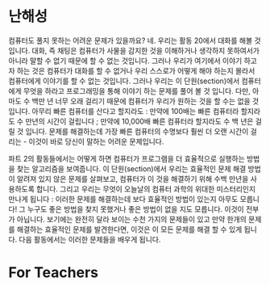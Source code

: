 난해성
=====
컴퓨터도 풀지 못하는 어려운 문제가 있을까요? 네. 우리는 활동 20에서 대화를 해볼 것입니다. 대화, 즉 채팅은 컴퓨터가 사물을 감지한 것을 이해하거나 생각하지 못하여서가 아니라 말할 수 없기 때문에 할 수 없는 것입니다. 그러나 우리가 여기에서 이야기 하고자 하는 것은 컴퓨터가 대화를 할 수 없거나 우리 스스로가 어떻게 해야 하는지 몰라서 컴퓨터에게 이야기를 할 수 없는 것입니다. 그러나 우리는 이 단원(section)에서  컴퓨터에게 무엇을 하라고 프로그래밍을 통해 이야기 하는 문제를 풀어 볼 것 입니다. 다만, 아마도 수 백만 년 너무 오래 걸리기 때문에 컴퓨터가 우리가 원하는 것을 할 수는 없을 것입니다.  아무리 빠른 컴퓨터를 산다고 할지라도 : 만약에 100배는 빠른 컴퓨터라 할지라도 수 만년의 시간이 걸립니다 ; 만약에 10,000배 빠른 컴퓨터라 할지라도 수 백 년은 걸릴 것 입니다. 문제를 해결하는데 가장 빠른 컴퓨터의 수명보다 훨씬 더 오랜 시간이 걸리는 - 이것이 바로 당신이 말하는 어려운 문제입니다. 

파트 2의 활동들에서는 어떻게 하면 컴퓨터가 프로그램을 더 효율적으로 실행하는 방법을 찾는 알고리즘을 보여줍니다. 이 단원(section)에서 우리는 효율적인 문제 해결 방법이 알려져 있지 않은 문제를 살펴보고, 컴퓨터가 이 것을 해결하기 위해 수백 만년을 사용하도록 합니다. 그리고 우리는 무엇이 오늘날의 컴퓨터 과학의 위대한 미스터리인지 만나게 됩니다 : 이러한 문제를 해결하는데 보다 효율적인 방법이 있는지 아무도 모릅니다! 그 누구도 좋은 방법을 찾지 못했거나 좋은 방법이 없을 지도 모릅니다. 이것이 전부가 아닙니다. 보기에는 완전히 달라 보이는 수천 가지의 문제들이 있고 만약 한개의 문제를 해결하는 효율적인 문제를 발견한다면, 이것은 이 모든 문제를 해결 할 수 있게 됩니다. 다음 활동에서는 이러한 문제들을 배우게 됩니다.  

For Teachers
== 


